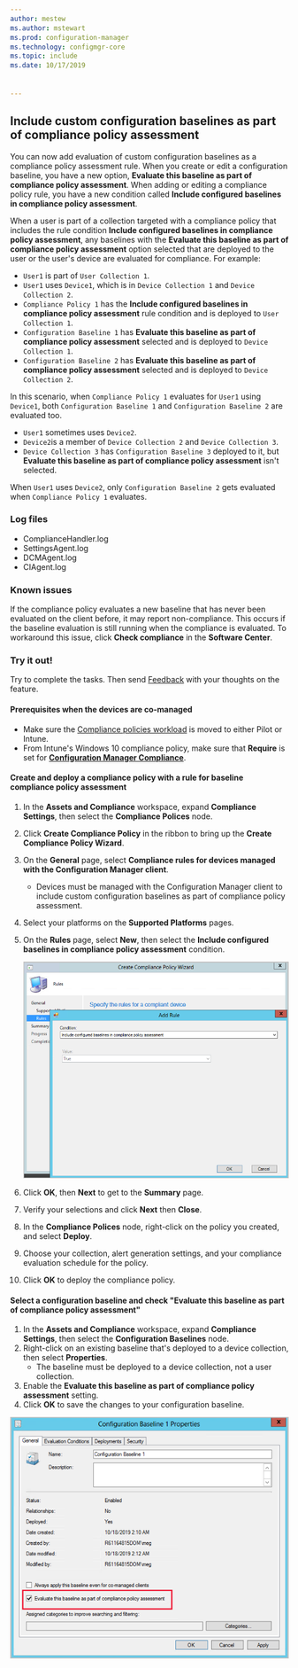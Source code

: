 ```yaml
---
author: mestew
ms.author: mstewart
ms.prod: configuration-manager
ms.technology: configmgr-core
ms.topic: include
ms.date: 10/17/2019


---
```


## <a name="bkmk_CAbaselines"></a> Include custom configuration baselines as part of compliance policy assessment

You can now add evaluation of custom configuration baselines as a compliance policy assessment rule. When you create or edit a configuration baseline, you have a new option, **Evaluate this baseline as part of compliance policy assessment**. When adding or editing a compliance policy rule, you have a new condition called **Include configured baselines in compliance policy assessment**.

When a user is part of a collection targeted with a compliance policy that includes the rule condition **Include configured baselines in compliance policy assessment**, any baselines with the **Evaluate this baseline as part of compliance policy assessment** option selected that are deployed to the user or the user's device are evaluated for compliance. For example:

- `User1` is part of `User Collection 1`.
- `User1` uses `Device1`, which is in `Device Collection 1` and `Device Collection 2`.
- `Compliance Policy 1` has the **Include configured baselines in compliance policy assessment** rule condition and is deployed to `User Collection 1`.
- `Configuration Baseline 1` has **Evaluate this baseline as part of compliance policy assessment** selected and is deployed to `Device Collection 1`.
- `Configuration Baseline 2` has **Evaluate this baseline as part of compliance policy assessment** selected and is deployed to `Device Collection 2`.

In this scenario, when `Compliance Policy 1` evaluates for `User1` using `Device1`, both `Configuration Baseline 1` and `Configuration Baseline 2` are evaluated too.

- `User1` sometimes uses `Device2`.
- `Device2`is a member of `Device Collection 2` and `Device Collection 3`.
- `Device Collection 3` has `Configuration Baseline 3` deployed to it, but **Evaluate this baseline as part of compliance policy assessment** isn't selected.

When `User1` uses `Device2`, only `Configuration Baseline 2` gets evaluated when `Compliance Policy 1` evaluates.

### <a name="bkmk_CA-Logs"></a> Log files

- ComplianceHandler.log
- SettingsAgent.log
- DCMAgent.log
- CIAgent.log

### Known issues
<!--5582516-->
If the compliance policy evaluates a new baseline that has never been evaluated on the client before, it may report non-compliance. This occurs if the baseline evaluation is still running when the compliance is evaluated. To workaround this issue, click **Check compliance** in the **Software Center**.

### Try it out!

Try to complete the tasks. Then send [Feedback](../../../../understand/find-help.md#product-feedback) with your thoughts on the feature.

#### Prerequisites when the devices are co-managed

- Make sure the [Compliance policies workload](../../../../../comanage/workloads.md#compliance-policies) is moved to either Pilot or Intune.
- From Intune's Windows 10 compliance policy, make sure that **Require** is set for [**Configuration Manager Compliance**](https://docs.microsoft.com/intune/protect/compliance-policy-create-windows#configuration-manager-compliance).

#### Create and deploy a compliance policy with a rule for baseline compliance policy assessment

1. In the **Assets and Compliance** workspace, expand **Compliance Settings**, then select the **Compliance Polices** node.
1. Click **Create Compliance Policy** in the ribbon to bring up the **Create Compliance Policy Wizard**.
1. On the **General** page, select **Compliance rules for devices managed with the Configuration Manager client**.
   - Devices must be managed with the Configuration Manager client to include custom configuration baselines as part of compliance policy assessment.
1. Select your platforms on the **Supported Platforms** pages.
1. On the **Rules** page, select **New**, then select the **Include configured baselines in compliance policy assessment** condition.

   ![Include configured baselines in compliance policy assessment condition](../../media/3608345-create-compliance-policy-rule.png)

1. Click **OK**, then **Next** to get to the **Summary** page.
1. Verify your selections and click **Next** then **Close**.
1. In the **Compliance Polices** node, right-click on the policy you created, and select **Deploy**.
1. Choose your collection, alert generation settings, and your compliance evaluation schedule for the policy.
1. Click **OK** to deploy the compliance policy.


#### Select a configuration baseline and check "Evaluate this baseline as part of compliance policy assessment"

1. In the **Assets and Compliance** workspace, expand **Compliance Settings**, then select the **Configuration Baselines** node.
1. Right-click on an existing baseline that's deployed to a device collection, then select **Properties**.
   - The baseline must be deployed to a device collection, not a user collection.
1. Enable the **Evaluate this baseline as part of compliance policy assessment** setting.
1. Click **OK** to save the changes to your configuration baseline.

![Configuration Baseline Properties dialog box](../../media/3608345-configuration-baseline-properties.png)

